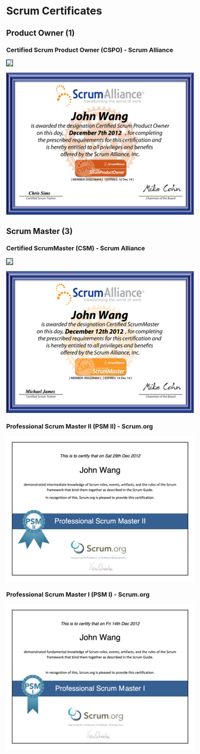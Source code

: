 # Scrum Certificates

## Product Owner (1)

### Certified Scrum Product Owner (CSPO) - Scrum Alliance

<img src="../cert_scrum_product-owner_scrumalliance_certified-scrum-product-owner--cspo_2025-09-04.png" style="border:1px solid #000000" />

![](cert_scrum_product-owner_scrumalliance_certified-scrum-product-owner--cspo_2012-12-07_trim.png)

## Scrum Master (3)

### Certified ScrumMaster (CSM) - Scrum Alliance

<img src="../cert_scrum_scrum-master_scrumalliance_certified-scrum-master--csm_2025-09-04.png" style="border:1px solid #000000" />

![](cert_scrum_scrum-master_scrumalliance_certified-scrum-master--csm_2012-12-14_trim.png)

### Professional Scrum Master II (PSM II) - Scrum.org

![](cert_scrum_scrum-master_scrum-org_professional-scrum-master-ii--psm-ii_2012-12-29.png)

### Professional Scrum Master I (PSM I) - Scrum.org

![](cert_scrum_scrum-master_scrum-org_professional-scrum-master-i--psm-i_2012-12-14.png)
